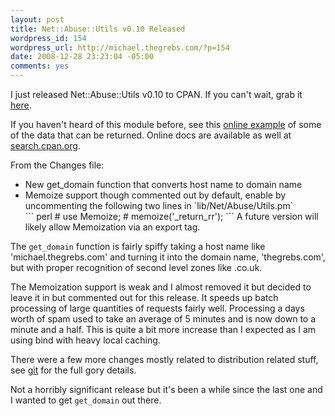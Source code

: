 ```yaml
--- 
layout: post
title: Net::Abuse::Utils v0.10 Released
wordpress_id: 154
wordpress_url: http://michael.thegrebs.com/?p=154
date: 2008-12-28 23:23:04 -05:00
comments: yes
---
```

I just released Net::Abuse::Utils v0.10 to CPAN.  If you can't wait, grab it <a href="http://thegrebs.com/~michael/modules/Net-Abuse-Utils-0.10.tar.gz">here</a>.

If you haven't heard of this module before, see this <a href="http://thegrebs.com/ip-info/">online example</a> of some of the data that can be returned.  Online docs are available as well at <a href="http://search.cpan.org/~mikegrb/Net-Abuse-Utils/lib/Net/Abuse/Utils.pm">search.cpan.org</a>.

From the Changes file:
<ul>
	<li>New get_domain function that converts host name to domain name</li>
	<li> Memoize support though commented out by default, enable by 
	  uncommenting the following two lines in `lib/Net/Abuse/Utils.pm`<br />
``` perl
# use Memoize;
# memoize('_return_rr');
```
	  A future version will likely allow Memoization via an export tag.</li>
</ul>

The `get_domain` function is fairly spiffy taking a host name like 'michael.thegrebs.com' and turning it into the domain name, 'thegrebs.com', but with proper recognition of second level zones like .co.uk.

The Memoization support is weak and I almost removed it but decided to leave it in but commented out for this release.  It speeds up batch processing of large quantities of requests fairly well.  Processing a days worth of spam used to take an average of 5 minutes and is now down to a minute and a half.  This is quite a bit more increase than I expected as I am using bind with heavy local caching.

There were a few more changes mostly related to distribution related stuff, see <a href="http://git.thegrebs.com/?p=Net-Abuse-Utils">git</a> for the full gory details.

Not a horribly significant release but it's been a while since the last one and I wanted to get `get_domain` out there.
